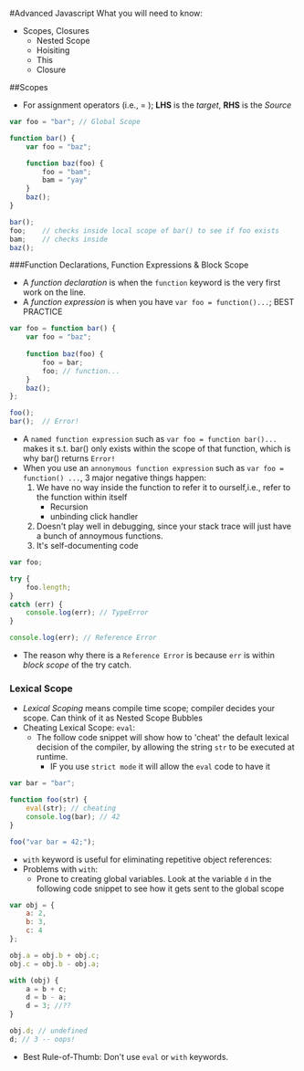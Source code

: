 #Advanced Javascript
What you will need to know:
* Scopes, Closures
	- Nested Scope
	- Hoisiting
	- This
	- Closure


##Scopes
* For assignment operators (i.e., = ); __LHS__ is the _target_, __RHS__ is the _Source_ 

```javascript
var foo = "bar"; // Global Scope

function bar() { 
    var foo = "baz"; 

    function baz(foo) {
        foo = "bam";
        bam = "yay"
    }
    baz();
}

bar();
foo;    // checks inside local scope of bar() to see if foo exists
bam;    // checks inside 
baz();
```

###Function Declarations, Function Expressions & Block Scope
* A _function declaration_ is when the `function` keyword is the very first work on the line.
* A _function expression_ is when you have `var foo = function()...`; BEST PRACTICE

```javascript
var foo = function bar() {
    var foo = "baz";
    
    function baz(foo) {
        foo = bar;
        foo; // function...
    }
    baz();
};

foo();
bar();  // Error!
```

* A `named function expression` such as `var foo = function bar()...` makes it s.t. bar() only exists within the scope of that function, which is why bar() returns `Error!` 
* When you use an `annonymous function expression` such as `var foo = function() ...`, 3 major negative things happen:
    1. We have no way inside the function to refer it to ourself,i.e., refer to the function within itself
        - Recursion
        - unbinding click handler
    2. Doesn't play well in debugging, since your stack trace will just have a bunch of annoymous functions.
    3. It's self-documenting code

```javascript
var foo;

try {
    foo.length;
}
catch (err) {
    console.log(err); // TypeError
}

console.log(err); // Reference Error
```

* The reason why there is a `Reference Error` is because `err` is within _block scope_ of the try catch.

### Lexical Scope
* _Lexical Scoping_ means compile time scope; compiler decides your scope. Can think of it as Nested Scope Bubbles
* Cheating Lexical Scope: `eval`:
    - The follow code snippet will show how to 'cheat' the default lexical decision of the compiler, by allowing the string `str` to be executed at runtime.
        + IF you use `strict mode` it will allow the `eval` code to have it
```javascript
var bar = "bar";

function foo(str) {
    eval(str); // cheating
    console.log(bar); // 42
}  

foo("var bar = 42;");
```


* `with` keyword is useful for eliminating repetitive object references:
* Problems with `with`:
    - Prone to creating global variables. Look at the variable `d` in the following code snippet to see how it gets sent to the global scope
```javascript
var obj = {
    a: 2,
    b: 3, 
    c: 4
};

obj.a = obj.b + obj.c;
obj.c = obj.b - obj.a;

with (obj) {
    a = b + c;
    d = b - a;
    d = 3; //??
}

obj.d; // undefined
d; // 3 -- oops!
```

* Best Rule-of-Thumb: Don't use `eval` or `with` keywords.


